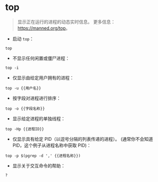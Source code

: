 # top

> 显示正在运行的进程的动态实时信息。
> 更多信息：<https://manned.org/top>。

- 启动 `top`：

`top`

- 不显示任何闲置或僵尸进程：

`top -i`

- 仅显示由给定用户拥有的进程：

`top -u {{用户名}}`

- 按字段对进程进行排序：

`top -o {{字段名称}}`

- 显示给定进程的单独线程：

`top -Hp {{进程ID}}`

- 仅显示具有给定 PID（以逗号分隔的列表传递的进程）。 (通常你不会知道 PID，这个例子从进程名称中获取 PID)：

`top -p $(pgrep -d ',' {{进程名称}})`

- 显示关于交互命令的帮助：

`?`